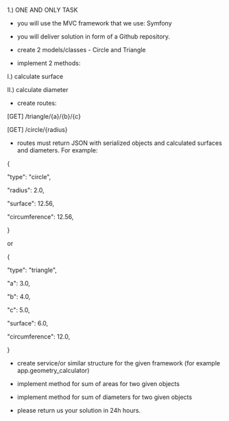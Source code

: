 1.) ONE AND ONLY TASK

 

- you will use the MVC framework that we use: Symfony

- you will deliver solution in form of a Github repository.

- create 2 models/classes - Circle and Triangle

- implement 2 methods:

I.) calculate surface

II.) calculate diameter

- create routes:

[GET] /triangle/{a}/{b}/{c}

[GET] /circle/{radius}

- routes must return JSON with serialized objects and calculated surfaces and diameters. For example:

{

 "type": "circle",

 "radius": 2.0,

 "surface": 12.56,

 "circumference": 12.56,

}

or

{

 "type": "triangle",

 "a": 3.0,

 "b": 4.0,

 "c": 5.0,

 "surface": 6.0,

 "circumference": 12.0,

}

- create service/or similar structure for the given framework (for example app.geometry_calculator)

- implement method for sum of areas for two given objects

- implement method for sum of diameters for two given objects

- please return us your solution in 24h hours.